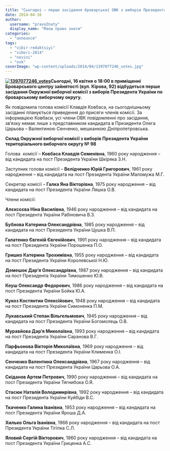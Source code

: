 ```yaml
---
title: "Сьогодні – перше засідання броварської ОВК з виборів Президента України"
date: 2014-04-16
author: 
  username: "pravoZnaty"
  display_name: "Маєш право знати"
categories: 
  - "announce"
tags: 
  - "vibir-redaktsiyi"
  - "vibori-2014"
  - "novini"
  - "ovk"
coverImage: "wp-content/uploads/2014/04/1397077246_votes.jpg"
---
```


**[![1397077246_votes](https://mpz.brovary.org/wp-content/uploads/2014/04/1397077246_votes.jpg)](https://mpz.brovary.org/wp-content/uploads/2014/04/1397077246_votes.jpg)Сьогодні, 16 квітня о 18:00 в приміщенні Броварського центру зайнятості (вул. Кірова, 92) відбудеться перше засідання Окружної виборчої комісії з виборів Президента України по броварському виборчому округу.**

Як повідомила голова комісії Клавдія Ковбаса, на сьогоднішньому засіданні планується приведення до присяги членів комісії. За інформацією Ковбаси, усі члени ОВК повідомленні про засідання, зв’язку немає лише з представником кандидата в Президенти Олега Царьова – Валентиною Сенченко, мешканкою Дніпропетровська.

**Склад Окружної виборчої комісії з виборів Президента України територіального виборчого округу № 98**

Голова  комісії – **Ковбаса Клавдія Семенівна**, 1960 року народження – від кандидата на пост Президента України Шкіряка З.Н.

Заступник голови комісії – **Велідченко Юрій Григорович**, 1961 року народження – від кандидата на пост Президента України Маломужа М.Г.

Секретар комісії – **Галка Яна Вікторівна**, 1975 року народження – від кандидата на пост Президента України Ляшка О.В.

Члени комісії:

**Алєксєєва Ніна Василівна**, 1946 року народження – від кандидата на пост Президента України Рабіновича В.З.

**Бубнова Катерина Олександрівна**, 1985 року народження – від кандидата на пост Президента України Цушка В.П.

**Галатенко Євгеній Євгенійович**, 1991 року народження – від кандидата на пост Президента України Порошенка П.О.

**Гришко Катерина Трохимівна**, 1955 року народження – від кандидата на пост Президента України Королевської Н.Ю.

**Демешок Дар’я Олександрівна**, 1987 року народження – від кандидата на пост Президента України Тимошенко Ю.В.

**Кеуш Олександр Федорович**, 1986 року народження – від кандидата на пост Президента України Бойка Ю.А.

**Кукоз Костянтин Олексійович**, 1948 року народження – від кандидата на пост Президента України Симоненка П.М.

**Лукавський Степан Вільгельмович**, 1945 року народження – від кандидата на пост Президента України Богомолець О.В.

**Муравйова Дар’я Миколаївна**, 1993 року народження – від кандидата на пост Президента України Саранова В.Г.

**Парфьонова Вікторія Миколаївна**, 1969 року народження – від кандидата на пост Президента України Клименка О.І.

**Сенченко Валентина Олександрівна**, 1967 року народження – від кандидата на пост Президента України Царьова О.А.

**Скіданов Артем Петрович**, 1990 року народження – від кандидата на пост Президента України Тягнибока О.Я.

**Стасюк Наталія Володимирівна**, 1992 року народження – від кандидата на пост Президента України Куйбіди В.С.

**Ткаченко Галина Іванівна**, 1953 року народження – від кандидата на пост Президента України Яроша Д.А.

**Хилько Ольга Іванівна**, 1966 року народження – від кандидата на пост Президента України Тігіпка С.Л.

**Яловий Сергій Вікторович**, 1960 року народження – від кандидата на пост Президента України Гриценка А.С.
